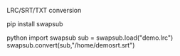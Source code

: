 LRC/SRT/TXT conversion

pip install swapsub

python
import swapsub
sub = swapsub.load("demo.lrc")  
swapsub.convert(sub,"/home/demosrt.srt")
